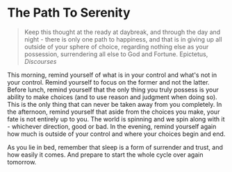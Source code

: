 # The Path To Serenity

> Keep this thought at the ready at daybreak, and through the day and night - there is only one path to happiness, and that is in giving up all outside of your sphere of choice, regarding nothing else as your possession, surrendering all else to God and Fortune. Epictetus, _Discourses_ 

This morning, remind yourself of what is in your control and what's not in your control. Remind yourself to focus on the former and not the latter.
Before lunch, remind yourself that the only thing you truly possess is your ability to make choices (and to use reason and judgment when doing so). This is the only thing that can never be taken away from you completely.
In the afternoon, remind yourself that aside from the choices you make, your fate is not entirely up to you. The world is spinning and we spin along with it - whichever direction, good or bad.
In the evening, remind yourself again how much is outside of your control and where your choices begin and end.

As you lie in bed, remember that sleep is a form of surrender and trust, and how easily it comes. And prepare to start the whole cycle over again tomorrow.